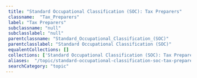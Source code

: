 ```yaml
--- 
 title: "Standard Occupational Classification (SOC): Tax Preparers" 
 classname:  "Tax_Preparers" 
 label: "Tax Preparers" 
 subclassname: "null" 
 subclasslabel: "null" 
 parentclassname: "Standard_Occupational_Classification_(SOC)" 
 parentclasslabel: "Standard Occupational Classification (SOC)" 
 equalentCollections: [] 
 collections: ['Standard Occupational Classification (SOC): Tax Preparers']
 aliases:  "/topic/standard-occupational-classification-soc-tax-preparers"  
 searchCategory: "topic" 
---
```

